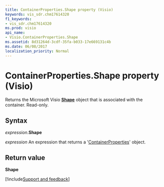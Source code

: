 ```yaml
---
title: ContainerProperties.Shape property (Visio)
keywords: vis_sdr.chm17614320
f1_keywords:
- vis_sdr.chm17614320
ms.prod: visio
api_name:
- Visio.ContainerProperties.Shape
ms.assetid: 8d31264d-3cdf-35fa-b033-17e669131c4b
ms.date: 06/08/2017
localization_priority: Normal
---
```



# ContainerProperties.Shape property (Visio)

Returns the Microsoft Visio  **[Shape](Visio.Shape.md)** object that is associated with the container. Read-only.


## Syntax

_expression_.**Shape**

 _expression_ An expression that returns a '[ContainerProperties](Visio.ContainerProperties.md)' object.


## Return value

 **Shape**

[!include[Support and feedback](~/includes/feedback-boilerplate.md)]